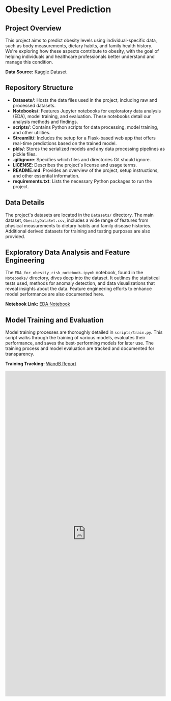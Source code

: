 # Obesity Level Prediction

## Project Overview

This project aims to predict obesity levels using individual-specific data, such as body measurements, dietary habits, and family health history. We're exploring how these aspects contribute to obesity, with the goal of helping individuals and healthcare professionals better understand and manage this condition.

**Data Source:** [Kaggle Dataset](https://www.kaggle.com/datasets/aravindpcoder/obesity-or-cvd-risk-classifyregressorcluster)

## Repository Structure

- **Datasets/**: Hosts the data files used in the project, including raw and processed datasets.
- **Notebooks/**: Features Jupyter notebooks for exploratory data analysis (EDA), model training, and evaluation. These notebooks detail our analysis methods and findings.
- **scripts/**: Contains Python scripts for data processing, model training, and other utilities.
- **Streamlit/**: Includes the setup for a Flask-based web app that offers real-time predictions based on the trained model.
- **pkls/**: Stores the serialized models and any data processing pipelines as pickle files.
- **.gitignore**: Specifies which files and directories Git should ignore.
- **LICENSE**: Describes the project's license and usage terms.
- **README.md**: Provides an overview of the project, setup instructions, and other essential information.
- **requirements.txt**: Lists the necessary Python packages to run the project.

## Data Details

The project's datasets are located in the `Datasets/` directory. The main dataset, `ObesityDataSet.csv`, includes a wide range of features from physical measurements to dietary habits and family disease histories. Additional derived datasets for training and testing purposes are also provided.

## Exploratory Data Analysis and Feature Engineering

The `EDA_for_obesity_risk_notebook.ipynb` notebook, found in the `Notebooks/` directory, dives deep into the dataset. It outlines the statistical tests used, methods for anomaly detection, and data visualizations that reveal insights about the data. Feature engineering efforts to enhance model performance are also documented here.

**Notebook Link:** [EDA Notebook](https://github.com/hrczggyrgy/ml-obesity-risk-prediction/blob/main/Notebooks/EDA_for_obesity_risk_notebook.ipynb)

## Model Training and Evaluation

Model training processes are thoroughly detailed in `scripts/train.py`. This script walks through the training of various models, evaluates their performance, and saves the best-performing models for later use. The training process and model evaluation are tracked and documented for transparency.

**Training Tracking:** [WandB Report](https://wandb.ai/herczeg-gyrgy/my-space/reports/Obesity-risk-prediction--Vmlldzo3MTg0MzI2)

<iframe src="https://wandb.ai/herczeg-gyrgy/my-space/reports/Obesity-risk-prediction--Vmlldzo3MTg0MzI2" style="border:none;height:1024px;width:100%">

**Model Evaluation Notebook:** [Final Model Notebook](https://github.com/hrczggyrgy/ml-obesity-risk-prediction/blob/main/Notebooks/final_model.ipynb)

## Web Application for Real-time Predictions

A Flask-based web application, set up in the `Streamlit/` directory, enables users to get real-time predictions. This interactive platform makes the project's findings accessible and practical for everyday use.

## Future Directions
The project lays a foundation for understanding the factors contributing to obesity. Moving forward, we plan to explore additional data processing techniques, more advanced feature engineering methods, and new model architectures to improve prediction accuracy and applicability.

## Getting Started

To get the project up and running on your local machine, you'll need Python 3.x and the libraries listed in `requirements.txt`. Install them using:

```bash
pip install -r requirements.txt

